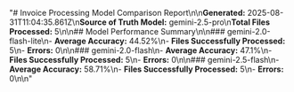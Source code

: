 "# Invoice Processing Model Comparison Report\n\n**Generated:** 2025-08-31T11:04:35.861Z\n**Source of Truth Model:** gemini-2.5-pro\n**Total Files Processed:** 5\n\n## Model Performance Summary\n\n### gemini-2.0-flash-lite\n- **Average Accuracy:** 44.52%\n- **Files Successfully Processed:** 5\n- **Errors:** 0\n\n### gemini-2.0-flash\n- **Average Accuracy:** 47.1%\n- **Files Successfully Processed:** 5\n- **Errors:** 0\n\n### gemini-2.5-flash\n- **Average Accuracy:** 58.71%\n- **Files Successfully Processed:** 5\n- **Errors:** 0\n\n"